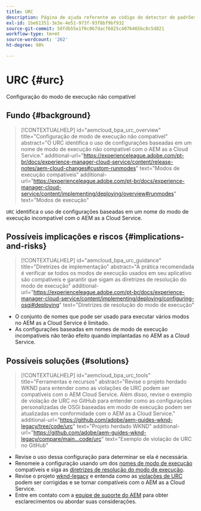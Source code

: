 ```yaml
---
title: URC
description: Página de ajuda referente ao código do detector de padrões.
exl-id: 1be61351-3e3e-4e51-973f-93f8bf9bf932
source-git-commit: 58fdb55e1f0c067dacf6825c4076465bc8c5d821
workflow-type: tm+mt
source-wordcount: '262'
ht-degree: 98%

---
```


# URC {#urc}

Configuração do modo de execução não compatível

## Fundo {#background}

>[!CONTEXTUALHELP]
>id="aemcloud_bpa_urc_overview"
>title="Configuração de modo de execução não compatível"
>abstract="O URC identifica o uso de configurações baseadas em um nome de modo de execução não compatível com o AEM as a Cloud Service."
>additional-url="https://experienceleague.adobe.com/pt-br/docs/experience-manager-cloud-service/content/release-notes/aem-cloud-changes#custom-runmodes" text="Modos de execução compatíveis"
>additional-url="https://experienceleague.adobe.com/pt-br/docs/experience-manager-cloud-service/content/implementing/deploying/overview#runmodes" text="Modos de execução"

`URC` identifica o uso de configurações baseadas em um nome do modo de execução incompatível com o AEM as a Cloud Service.

## Possíveis implicações e riscos {#implications-and-risks}

>[!CONTEXTUALHELP]
>id="aemcloud_bpa_urc_guidance"
>title="Diretrizes de implementação"
>abstract="A prática recomendada é verificar se todos os modos de execução usados em seu aplicativo são compatíveis e garantir que sigam as diretrizes de resolução do modo de execução"
>additional-url="https://experienceleague.adobe.com/pt-br/docs/experience-manager-cloud-service/content/implementing/deploying/configuring-osgi#deploying" text="Diretrizes de resolução do modo de execução"

* O conjunto de nomes que pode ser usado para executar vários modos no AEM as a Cloud Service é limitado.
* As configurações baseadas em nomes de modo de execução incompatíveis não terão efeito quando implantadas no AEM as a Cloud Service.

## Possíveis soluções {#solutions}

>[!CONTEXTUALHELP]
>id="aemcloud_bpa_urc_tools"
>title="Ferramentas e recursos"
>abstract="Revise o projeto herdado WKND para entender como as violações de URC podem ser compatíveis com o AEM Cloud Service. Além disso, revise o exemplo de violação de URC no GitHub para entender como as configurações personalizadas de OSGi baseadas em modo de execução podem ser atualizadas em conformidade com o AEM as a Cloud Service."
>additional-url="https://github.com/adobe/aem-guides-wknd-legacy/tree/code/urc" text="Projeto herdado WKND"
>additional-url="https://github.com/adobe/aem-guides-wknd-legacy/compare/main...code/urc" text="Exemplo de violação de URC no GitHub"

* Revise o uso dessa configuração para determinar se ela é necessária.
* Renomeie a configuração usando um dos [nomes de modo de execução](https://experienceleague.adobe.com/pt-br/docs/experience-manager-cloud-service/content/release-notes/aem-cloud-changes#custom-runmodes) compatíveis e siga as [diretrizes de resolução do modo de execução](https://experienceleague.adobe.com/pt-br/docs/experience-manager-cloud-service/content/implementing/deploying/configuring-osgi#runmode-resolution).
* Revise o projeto [wknd-legacy](https://github.com/adobe/aem-guides-wknd-legacy/tree/code/urc) e entenda como as [violações de URC](https://github.com/adobe/aem-guides-wknd-legacy/compare/main...code/urc) podem ser corrigidas e se tornar compatíveis com o AEM as a Cloud Service.
* Entre em contato com a [equipe de suporte do AEM](https://helpx.adobe.com/br/enterprise/using/support-for-experience-cloud.html) para obter esclarecimentos ou abordar suas considerações.
